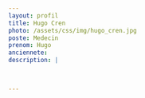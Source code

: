 ```yaml
---
layout: profil
title: Hugo Cren
photo: /assets/css/img/hugo_cren.jpg
poste: Medecin
prenom: Hugo
anciennete:
description: |


  
---
```

